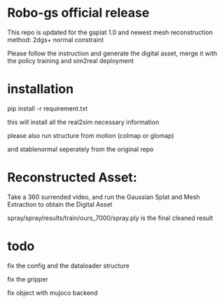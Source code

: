 # Robo-gs official release
This repo is updated for the gsplat 1.0 and newest mesh reconstruction method: 2dgs+ normal constraint

Please follow the instruction and generate the digital asset, merge it with the policy training and sim2real deployment

# installation

pip install -r requirement.txt

this will install all the real2sim necessary information

please also run structure from motion (colmap or glomap)

and stablenormal seperately from the original repo




# Reconstructed Asset:


Take a 360 surrended video, and run the Gaussian Splat and Mesh Extraction to obtain the Digital Asset

spray/spray/results/train/ours_7000/spray.ply is the final cleaned result


# todo

fix the config and the dataloader structure


fix the gripper 

fix object with mujoco backend



